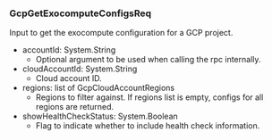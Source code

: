 ### GcpGetExocomputeConfigsReq
Input to get the exocompute configuration for a GCP project.

- accountId: System.String
  - Optional argument to be used when calling the rpc internally.
- cloudAccountId: System.String
  - Cloud account ID.
- regions: list of GcpCloudAccountRegions
  - Regions to filter against. If regions list is empty, configs for all
regions are returned.
- showHealthCheckStatus: System.Boolean
  - Flag to indicate whether to include health check information.
